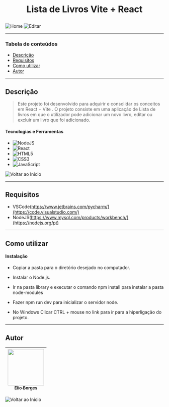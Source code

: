# <p align="center">Lista de Livros Vite + React</p>
 
![Home](https://github.com/user-attachments/assets/114d06f6-38bb-4af5-bc2e-b99528276d49)
![Editar](https://github.com/user-attachments/assets/5cfc0aa2-4690-4d35-bc21-b7382fae1a37)

---

### Tabela de conteúdos

- [Descrição](#descrição)
- [Requisitos](#requisitos)
- [Como utilizar](#Como-utilizar)
- [Autor](#autor)

---

## Descrição

> Este projeto foi desenvolvido para adquirir e consolidar os conceitos em React + Vite .
> O projeto consiste em uma aplicação de Lista de livros em que o utilizador pode adicionar um novo livro, editar ou excluir um livro que foi adicionado.

#### Tecnologias e Ferramentas

- ![NodeJS](https://img.shields.io/badge/node.js-6DA55F?style=for-the-badge&logo=node.js&logoColor=white)
- ![React](https://img.shields.io/badge/react-%2320232a.svg?style=for-the-badge&logo=react&logoColor=%2361DAFB)
- ![HTML5](https://img.shields.io/badge/html5-%23E34F26.svg?style=for-the-badge&logo=html5&logoColor=white)
- ![CSS3](https://img.shields.io/badge/css3-%231572B6.svg?style=for-the-badge&logo=css3&logoColor=white)
- ![JavaScript](https://img.shields.io/badge/javascript-%23323330.svg?style=for-the-badge&logo=javascript&logoColor=%23F7DF1E)

![Voltar ao Início](#Lista-de-Livros-em-React)

---

## Requisitos
- VSCode(https://www.jetbrains.com/pycharm/](https://code.visualstudio.com/)
- NodeJS(https://www.mysql.com/products/workbench/](https://nodejs.org/pt)
---

## Como utilizar

#### Instalação
- <p>Copiar a pasta para o diretório desejado no computador.</p>
- <p>Instalar o Node.js.</p>
- <p>Ir na pasta library e executar o comando npm install para instalar a pasta node-modules</p>
- <p>Fazer npm run dev para inicializar o servidor node.</p>
- <p>No Windows Clicar CTRL + mouse no link para ir para a hiperligação do projeto.</p>

---


## Autor

[<img src="https://avatars.githubusercontent.com/u/92939227?s=96&v=4" width=115> <br> <sub> Elio Borges </sub>](https://github.com/Xremix34)|
| :---: |

![Voltar ao Início](#Lista-de-Livros-em-React)
